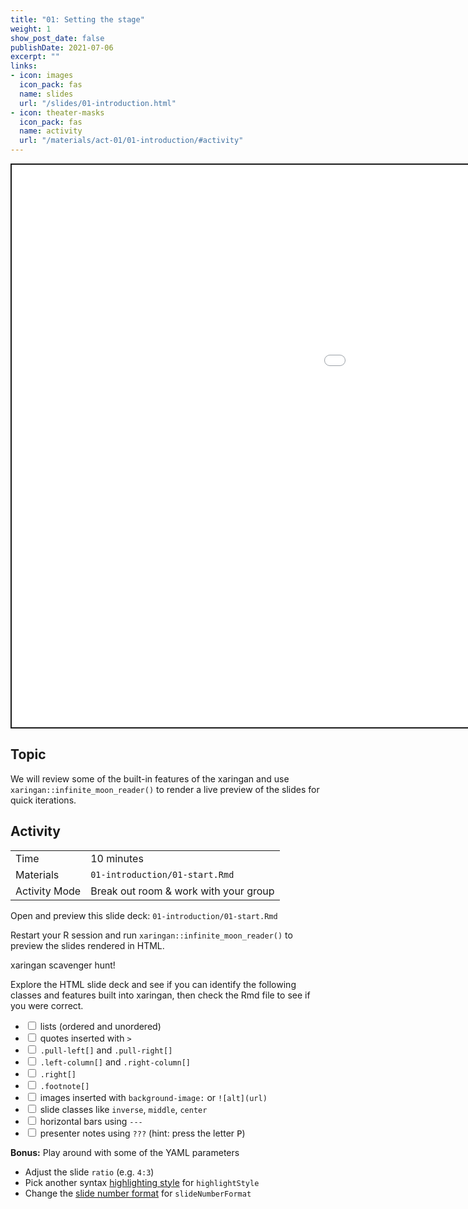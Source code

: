 ```yaml
---
title: "01: Setting the stage"
weight: 1
show_post_date: false
publishDate: 2021-07-06
excerpt: ""
links:
- icon: images
  icon_pack: fas
  name: slides
  url: "/slides/01-introduction.html"
- icon: theater-masks
  icon_pack: fas
  name: activity
  url: "/materials/act-01/01-introduction/#activity"
---
```


<script src="{{< blogdown/postref >}}index_files/clipboard/clipboard.min.js"></script>
<link href="{{< blogdown/postref >}}index_files/xaringanExtra-clipboard/xaringanExtra-clipboard.css" rel="stylesheet" />
<script src="{{< blogdown/postref >}}index_files/xaringanExtra-clipboard/xaringanExtra-clipboard.js"></script>
<script>window.xaringanExtraClipboard(null, {"button":"Copy Code","success":"Copied!","error":"Press Ctrl+C to Copy"})</script>
<script src="{{< blogdown/postref >}}index_files/fitvids/fitvids.min.js"></script>
<div class="shareagain" style="min-width:300px;margin:1em auto;" data-exeternal="1">
<iframe src="/slides/01-introduction.html" width="1600" height="900" style="border:2px solid currentColor;" loading="lazy" allowfullscreen></iframe>
<script>fitvids('.shareagain', {players: 'iframe'});</script>
</div>

## Topic

We will review some of the built-in features of the <span class="pkg">xaringan</span> and use `xaringan::infinite_moon_reader()` to render a live preview of the slides for quick iterations.

## Activity

<div class="activity-table">

|               |                                       |
|:--------------|:--------------------------------------|
| Time          | 10 minutes                            |
| Materials     | `01-introduction/01-start.Rmd`        |
| Activity Mode | Break out room & work with your group |

</div>

<div class="activity-step">

Open and preview this slide deck: `01-introduction/01-start.Rmd`

Restart your R session and run `xaringan::infinite_moon_reader()` to preview the slides rendered in HTML.

</div>

<div class="activity-step">

xaringan scavenger hunt!

Explore the HTML slide deck and see if you can identify the following classes and features built into xaringan, then check the Rmd file to see if you were correct.

<div class="checklist">

- <input id="" type="checkbox"></input> lists (ordered and unordered)
- <input id="" type="checkbox"></input> quotes inserted with `>`
- <input id="" type="checkbox"></input> `.pull-left[]` and `.pull-right[]`
- <input id="" type="checkbox"></input> `.left-column[]` and `.right-column[]`
- <input id="" type="checkbox"></input> `.right[]`
- <input id="" type="checkbox"></input> `.footnote[]`
- <input id="" type="checkbox"></input> images inserted with `background-image:` or `![alt](url)`
- <input id="" type="checkbox"></input> slide classes like `inverse`, `middle`, `center`
- <input id="" type="checkbox"></input> horizontal bars using `---`
- <input id="" type="checkbox"></input> presenter notes using `???` (hint: press the letter <kbd>P</kbd>)

</div>

</div>

<div class="activity-step">

**Bonus:** Play around with some of the YAML parameters

- Adjust the slide `ratio` (e.g. `4:3`)
- Pick another syntax [highlighting style](https://github.com/gnab/remark/wiki/Configuration#highlighting) for `highlightStyle`
- Change the [slide number format](https://github.com/yihui/xaringan/wiki/Slide-number#slide-number-format) for `slideNumberFormat`

</div>
